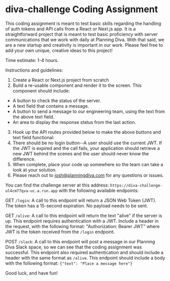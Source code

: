 # diva-challenge Coding Assignment

This coding assignment is meant to test basic skills regarding the handling of auth tokens and API calls from a React or Next.js app.
It is a straightforward project that is meant to test basic proficiency with server communications that we work with daily at Planning Diva.
With that said, we are a new startup and creativity is important in our work.  Please feel free to add your own unique, creative ideas to this
project!

Time estimate:  1-4 hours.

Instructions and guidelines:
1. Create a React or Next.js project from scratch
2. Build a re-usable component and render it to the screen.  This component should include:
 - A button to check the status of the server.
 - A text field that contains a message.
 - A button to send a message to our engineering team, using the text from the above text field.
 - An area to display the response status from the last action.
3. Hook up the API routes provided below to make the above buttons and text field functional.
4. There should be no login button--A user should use the current JWT.  If the JWT is expired and the call fails, your application should retrieve a
new JWT behind the scenes and the user should never know the difference.
5. When complete, place your code up somewhere so the team can take a look at your solution.
6. Please reach out to josh@planningdiva.com for any questions or issues.


You can find the challenge server at this address:  `https://diva-challenge-ul4cm77qva-uc.a.run.app` with the following available endpoints:

GET `/login`:  A call to this endpoint will return a JSON Web Token (JWT).  The token has a 15-second expiration.  No payload needs to be sent.

GET `/alive`:  A call to this endpoint will return the text "alive" if the server is up.  This endpoint requires authentication with a JWT.  Include
a header in the request, with the following format:  "Authorization: Bearer JWT" where JWT is the token received from the `/login` endpoint.

POST `/slack`:  A call to this endpoint will post a message in our Planning Diva Slack space, so we can see that the coding assignment was successful.
This endpoint also required authentication and should include a header with the same format as `/alive`.  This endpoint should include a body with the following format:  `{"text": "Place a message here"}`
 
 Good luck, and have fun!
